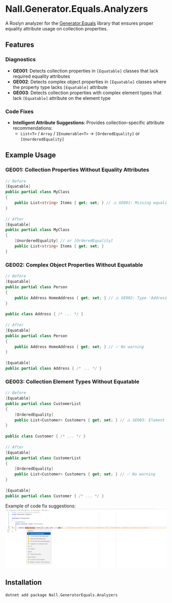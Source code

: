 # Nall.Generator.Equals.Analyzers

A Roslyn analyzer for the [Generator.Equals](https://github.com/diegofrata/Generator.Equals) library that ensures proper equality attribute usage on collection properties.

## Features

### Diagnostics

- **GE001**: Detects collection properties in `[Equatable]` classes that lack required equality attributes
- **GE002**: Detects complex object properties in `[Equatable]` classes where the property type lacks `[Equatable]` attribute
- **GE003**: Detects collection properties with complex element types that lack `[Equatable]` attribute on the element type

### Code Fixes

- **Intelligent Attribute Suggestions**: Provides collection-specific attribute recommendations:
  - `List<T>` / `Array` / `IEnumerable<T>` → `[OrderedEquality]` or `[UnorderedEquality]`

## Example Usage

### GE001: Collection Properties Without Equality Attributes

```csharp
// Before
[Equatable]
public partial class MyClass
{
    public List<string> Items { get; set; } // ⚠️ GE001: Missing equality attribute
}

// After
[Equatable]
public partial class MyClass
{
    [UnorderedEquality] // or [OrderedEquality]
    public List<string> Items { get; set; }
}
```

### GE002: Complex Object Properties Without Equatable

```csharp
// Before
[Equatable]
public partial class Person
{
    public Address HomeAddress { get; set; } // ⚠️ GE002: Type 'Address' needs [Equatable]
}

public class Address { /* ... */ }

// After
[Equatable]
public partial class Person
{
    public Address HomeAddress { get; set; } // ✅ No warning
}

[Equatable]
public partial class Address { /* ... */ }
```

### GE003: Collection Element Types Without Equatable

```csharp
// Before
[Equatable]
public partial class CustomerList
{
    [OrderedEquality]
    public List<Customer> Customers { get; set; } // ⚠️ GE003: Element type 'Customer' needs [Equatable]
}

public class Customer { /* ... */ }

// After
[Equatable]
public partial class CustomerList
{
    [OrderedEquality]
    public List<Customer> Customers { get; set; } // ✅ No warning
}

[Equatable]
public partial class Customer { /* ... */ }
```

Example of code fix suggestions:
![](./assets/ge-code-fix.png)

## Installation
```bash
dotnet add package Nall.GeneratorEquals.Analyzers
```